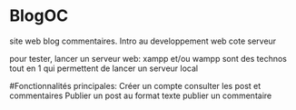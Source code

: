 # BlogOC
site web blog commentaires.
Intro au developpement web cote serveur

pour tester, lancer un serveur web: xampp et/ou wampp sont des technos tout en 1 qui permettent de lancer un serveur local

#Fonctionnalités principales:
Créer un compte
consulter les post et commentaires
Publier un post au format texte
publier un commentaire
